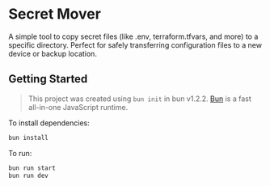 # Secret Mover

A simple tool to copy secret files (like .env, terraform.tfvars, and more) to a specific directory. Perfect for safely transferring configuration files to a new device or backup location.

## Getting Started

> This project was created using `bun init` in bun v1.2.2. [Bun](https://bun.sh) is a fast all-in-one JavaScript runtime.

To install dependencies:

```bash
bun install
```

To run:

```bash
bun run start
bun run dev
```
